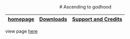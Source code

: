<head>
  <title>Ascending to Godhood: A game for no-lifes and depressants</title>
</head>

<div style="text-align: center">
  # Ascending to godhood
</div>

<table>
  <thead>
    <tr>
      <th style="text-align: center"><a href="/">homepage</a></th>
      <th style="text-align: center"><a href="/Products.html">Downloads</a></th>
      <th style="text-align: center"><a href="/SupportAndCredit.html">Support and Credits</a></th>
    </tr>
  </thead>
</table>

view page [here](https://duckeater54.github.io")

